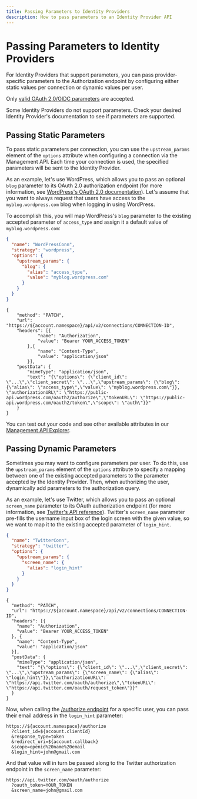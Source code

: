 ```yaml
---
title: Passing Parameters to Identity Providers
description: How to pass parameters to an Identity Provider API
---
```

# Passing Parameters to Identity Providers

For Identity Providers that support parameters, you can pass provider-specific parameters to the Authorization endpoint by configuring either static values per connection or dynamic values per user.

Only [valid OAuth 2.0/OIDC parameters](http://openid.net/specs/openid-connect-core-1_0.html#AuthorizationEndpoint) are accepted.

Some Identity Providers do not support parameters. Check your desired Identity Provider's documentation to see if parameters are supported.

## Passing Static Parameters

To pass static parameters per connection, you can use the `upstream_params` element of the `options` attribute when configuring a connection via the Management API. Each time your connection is used, the specified parameters will be sent to the Identity Provider.

As an example, let's use WordPress, which allows you to pass an optional `blog` parameter to its OAuth 2.0 authorization endpoint (for more information, see [WordPress's OAuth 2.0 documentation](https://developer.wordpress.com/docs/oauth2/)). Let's assume that you want to always request that users have access to the `myblog.wordpress.com` blog when logging in using WordPress.

To accomplish this, you will map WordPress's `blog` parameter to the existing accepted parameter of `access_type` and assign it a default value of `myblog.wordpress.com`:

```json
{
  "name": "WordPressConn",
  "strategy": "wordpress",
  "options": {
    "upstream_params": {
      "blog": {
        "alias": "access_type",
        "value": "myblog.wordpress.com"
      }
    }
  }
}
```

```har
{
	"method": "PATCH",
	"url": "https://${account.namespace}/api/v2/connections/CONNECTION-ID",
	"headers": [{
			"name": "Authorization",
			"value": "Bearer YOUR_ACCESS_TOKEN"
		},{
			"name": "Content-Type",
			"value": "application/json"
		}],
	"postData": {
		"mimeType": "application/json",
		"text": "{\"options\": {\"client_id\": \"...\",\"client_secret\": \"...\",\"upstream_params\": {\"blog\": {\"alias\": \"access_type\",\"value\": \"myblog.wordpress.com\"}}, \"authorizationURL\": \"https://public-api.wordpress.com/oauth2/authorize\",\"tokenURL\": \"https://public-api.wordpress.com/oauth2/token\",\"scope\": \"auth\"}}"
	}
}
```

You can test out your code and see other available attributes in our [Management API Explorer](/api/management/v2#!/Connections/post_connections).


## Passing Dynamic Parameters

Sometimes you may want to configure parameters per user. To do this, use the `upstream_params` element of the `options` attribute to specify a mapping between one of the existing accepted parameters to the parameter accepted by the Identity Provider. Then, when authorizing the user, dynamically add parameters to the authorization query.

As an example, let's use Twitter, which allows you to pass an optional `screen_name` parameter to its OAuth authorization endpoint (for more information, see [Twitter's API reference](https://developer.twitter.com/en/docs/basics/authentication/api-reference/authorize)). Twitter's `screen_name` parameter pre-fills the username input box of the login screen with the given value, so we want to map it to the existing accepted parameter of `login_hint`.

```json
{
  "name": "TwitterConn",
  "strategy": "twitter",
  "options": {
    "upstream_params": {
      "screen_name": {
        "alias": "login_hint"
      }
    }
  }
}
```

```har
{
  "method": "PATCH",
  "url": "https://${account.namespace}/api/v2/connections/CONNECTION-ID",
  "headers": [{
    "name": "Authorization",
    "value": "Bearer YOUR_ACCESS_TOKEN"
  }, {
    "name": "Content-Type",
    "value": "application/json"
  }],
  "postData": {
    "mimeType": "application/json",
    "text": "{\"options\": {\"client_id\": \"...\",\"client_secret\": \"...\",\"upstream_params\": {\"screen_name\": {\"alias\": \"login_hint\"}},\"authorizationURL\": \"https://api.twitter.com/oauth/authorize\",\"tokenURL\": \"https://api.twitter.com/oauth/request_token\"}}"
  }
}
```

Now, when calling the [/authorize endpoint](/api/authentication#authorize-client) for a specific user, you can pass their email address in the `login_hint` parameter:

```text
https://${account.namespace}/authorize
  ?client_id=${account.clientId}
  &response_type=token
  &redirect_uri=${account.callback}
  &scope=openid%20name%20email
  &login_hint=john@gmail.com
```

And that value will in turn be passed along to the Twitter authorization endpoint in the `screen_name` parameter:

```text
https://api.twitter.com/oauth/authorize
  ?oauth_token=YOUR_TOKEN
  &screen_name=john@gmail.com
```

